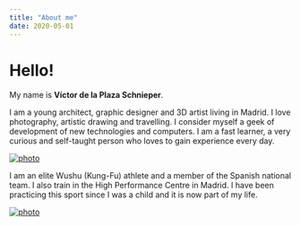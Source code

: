 ```yaml
---
title: "About me"
date: 2020-05-01
---
```

# Hello!

My name is **Víctor de la Plaza Schnieper**. 

I am a young architect, graphic designer and 3D artist living in Madrid. I love photography, artistic drawing and travelling. I consider myself a geek of development of new technologies and computers.  I am a fast learner, a very curious and self-taught person who loves to gain experience every day. 

[![photo](/images/photo00.jpg)](/images/photo02.jpg)

I am an elite Wushu (Kung-Fu) athlete and a member of the Spanish national team. I also train in the High Performance Centre in Madrid. I have been practicing this sport since I was a child and it is now part of my life.

[![photo](/images/wushu00.jpg)](/images/wushu02.jpg)
